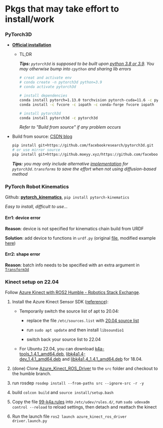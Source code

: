 # Pkgs that may take effort to install/work

### PyTorch3D<a name="pytorch3d"></a>

- **[Official installation](https://github.com/facebookresearch/pytorch3d/blob/main/INSTALL.md)**

  - TL;DR

    _**Tips:** `pytorch3d` is supposed to be built upon <u>python 3.8 or 3.9</u>. You may otherwise bump into `cpython` and sharing lib errors_

    ```bash
    # creat and activate env
    # conda create -n pytorch3d python=3.9
    # conda activate pytorch3d
    
    # install dependencies
    conda install pytorch=1.13.0 torchvision pytorch-cuda=11.6 -c pytorch -c nvidia
    conda install -c fvcore -c iopath -c conda-forge fvcore iopath
    
    # install pytorch3d
    conda install pytorch3d -c pytorch3d
    ```

    _Refer to "Build from source" if any problem occurs_



- Build from source: [CSDN blog](https://blog.csdn.net/PascalBUAA/article/details/123408759#t7)
  ```bash
  pip install git+https://github.com/facebookresearch/pytorch3d.git
  # or use mirror source
  pip install git+https://github.moeyy.xyz/https://github.com/facebookresearch/pytorch3d.git
  ```

  _**Tips:** you may only include alternative [implementation](./pytorch3d_transforms.py) for `pytorch3d.transforms` to save the effort when not using diffusion-based method_



### PyTorch Robot Kinematics<a name="pyk"></a>

Github: **[pytorch_kinematics](https://github.com/UM-ARM-Lab/pytorch_kinematics)**, `pip install pytorch-kinematics`

_Easy to install, difficult to use..._

#### Err1: device error

**Reason**: device is not specified for kinematics chain build from URDF

**Solution**: add device to functions in `urdf.py` (original [file](https://github.com/UM-ARM-Lab/pytorch_kinematics/blob/7d4e197e6bbc13f8ffd77773adc23631052bb072/src/pytorch_kinematics/urdf.py), modified example [here](./urdf.py))



#### Err2: shape error

**Reason**: batch info needs to be specified with an extra argument in [`Transform3d`](https://github.com/UM-ARM-Lab/pytorch_kinematics/blob/7d4e197e6bbc13f8ffd77773adc23631052bb072/src/pytorch_kinematics/transforms/transform3d.py#L163)


### Kinect setup on 22.04

Follow [Azure Kinect with ROS2 Humble - Robotics Stack Exchange](https://robotics.stackexchange.com/questions/24529/azure-kinect-with-ros2-humble).

1. Install the Azure Kinect Sensor SDK ([reference](https://github.com/microsoft/Azure-Kinect-Sensor-SDK/issues/1790)):
   
   * Temporarily switch the source list of apt to 20.04:
     
     * replace the file `/etc/sources.list` with [20.04 source list](https://gist.github.com/ishad0w/788555191c7037e249a439542c53e170)
     
     * run `sudo apt update` and then install `libsoundio1`
     
     * switch back your source list to 22.04
   
   * For Ubuntu 22.04, you can download [k4a-tools_1.4.1_amd64.deb](https://packages.microsoft.com/ubuntu/18.04/prod/pool/main/k/k4a-tools/k4a-tools_1.4.1_amd64.deb), [libk4a1.4-dev_1.4.1_amd64.deb](https://packages.microsoft.com/ubuntu/18.04/prod/pool/main/libk/libk4a1.4-dev/libk4a1.4-dev_1.4.1_amd64.deb) and [libk4a1.4_1.4.1_amd64.deb](https://packages.microsoft.com/ubuntu/18.04/prod/pool/main/libk/libk4a1.4/libk4a1.4_1.4.1_amd64.deb) for 18.04.

2. (done) Clone [Azure_Kinect_ROS_Driver](https://github.com/microsoft/Azure_Kinect_ROS_Driver/tree/humble) to the `src` folder and checkout to the humble branch.

3. run rosdep `rosdep install --from-paths src --ignore-src -r -y`

4. build `colcon build` and `source install/setup.bash`

5. Copy the file [99-k4a.rules](https://github.com/microsoft/Azure-Kinect-Sensor-SDK/blob/develop/scripts/99-k4a.rules) into `/etc/udev/rules.d/`, run `sudo udevadm control --reload` to reload settings, then detach and reattach the kinect

6. Run the launch file `ros2 launch azure_kinect_ros_driver driver.launch.py`
